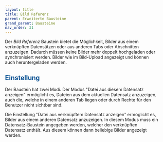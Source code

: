 ```yaml
---
layout: title
title: Bild Referenz
parent: Erweiterte Bausteine
grand_parent: Bausteine
nav_order: 31
---
```


Der _Bild Referenz_ Baustein bietet die Möglichkeit, Bilder aus einem verknüpften Datensätzen oder aus anderen Tabs oder Abschnitten anzuzeigen.
Dadurch müssen keine Bilder mehr doppelt hochgeladen oder synchronisiert werden.
Bilder wie im Bild-Upload angezeigt und können auch heruntergeladen werden.

## <span style="color:#0b5394">Einstellung</span>

Der Baustein hat zwei Modi.
Der Modus "Datei aus diesem Datensatz anzeigen" ermöglicht es, Dateien aus dem aktuellen Datensatz anzuzeigen, auch die, welche in einem anderen
Tab liegen oder durch Rechte für den Benutzer nicht sichtbar sind.

Die Einstellung "Datei aus verknüpftem Datensatz anzeigen" ermöglicht es, Bilder aus einem anderen Datensatz anzuzeigen.
In diesem Modus muss ein Datensatz-Baustein angegeben werden, welcher den verknüpften Datensatz enthält.
Aus diesem können dann beliebige Bilder angezeigt werden.
